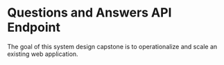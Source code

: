# Questions and Answers API Endpoint

The goal of this system design capstone is to operationalize and scale an existing web application. 
